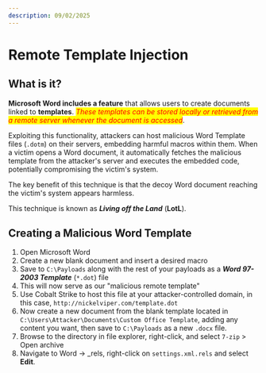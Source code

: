 ```yaml
---
description: 09/02/2025
---
```


# Remote Template Injection

## What is it?

**Microsoft Word includes a feature** that allows users to create documents linked to **templates**. _<mark style="color:red;">These templates can be stored locally or retrieved from a remote server whenever the document is accessed</mark>_.

Exploiting this functionality, attackers can host malicious Word Template files (`.dotm`) on their servers, embedding harmful macros within them. When a victim opens a Word document, it automatically fetches the malicious template from the attacker's server and executes the embedded code, potentially compromising the victim's system.&#x20;

The key benefit of this technique is that the decoy Word document reaching the victim's system appears harmless.&#x20;

This technique is known as _**Living off the Land**_ (**LotL**).&#x20;

## Creating a Malicious Word Template

1. Open Microsoft Word
2. Create a new blank document and insert a desired macro
3. Save to `C:\Payloads` along with the rest of your payloads as a _**Word 97-2003 Template**_ (`*.dot`) file
4. This will now serve as our "malicious remote template"
5. Use Cobalt Strike to host this file at your attacker-controlled domain, in this case, `http://nickelviper.com/template.dot`
6. Now create a new document from the blank template located in `C:\Users\Attacker\Documents\Custom Office Template`, adding any content you want, then save to `C:\Payloads` as a new `.docx` file.&#x20;
7. Browse to the directory in file explorer, right-click, and select `7-zip` > Open archive
8. Navigate to Word -> \_rels, right-click on `settings.xml.rels` and select **Edit**.&#x20;
